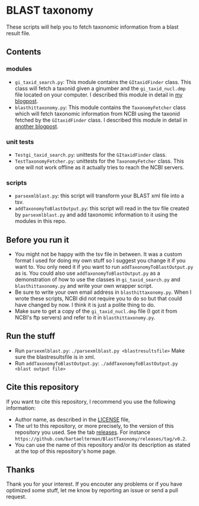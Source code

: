 # BLAST taxonomy

These scripts will help you to fetch taxonomic information from a blast result file.

## Contents

### modules

- `gi_taxid_search.py`: This module contains the `GItaxidFinder` class. This class will fetch a taxonid given a ginumber and the `gi_taxid_nucl.dmp` file located on your computer. I described this module in detail in [my blogpost](http://http://bioinformatics-man.blogspot.be/2012/11/finding-taxon-id-of-gi-number.html).
- `blasthittaxonomy.py`: This module contains the `TaxonomyFetcher` class which will fetch taxonomic information from NCBI using the taxonid fetched by the `GItaxidFinder` class. I described this module in detail in [another blogpost](http://http://bioinformatics-man.blogspot.be/2012/11/fetch-taxonomy-information-of-blast-hits.html).

### unit tests

- `Testgi_taxid_search.py`: unittests for the `GItaxidFinder` class.
- `TestTaxonomyFetcher.py`: unittests for the `TaxonomyFetcher` class. This one will not work offline as it actually tries to reach the NCBI servers.

### scripts

- `parsexmlblast.py`: this script will transform your BLAST xml file into a tsv.
- `addTaxonomyToBlastOutput.py`: this script will read in the tsv file created by `parsexmlblast.py` and add taxonomic information to it using the modules in this repo.

## Before you run it

- You might not be happy with the tsv file in between. It was a custom format I used for doing my own stuff so I suggest you change it if you want to. You only need it if you want to run `addTaxonomyToBlastOutput.py` as is. You could also use `addTaxonomyToBlastOutput.py` as a demonstration of how to use the classes in `gi_taxid_search.py` and `blasthittaxonomy.py` and write your own wrapper script.
- Be sure to write your own email address in `blasthittaxonomy.py`. When I wrote these scripts, NCBI did not require you to do so but that could have changed by now. I think it is just a polite thing to do.
- Make sure to get a copy of the `gi_taxid_nucl.dmp` file (I got it from NCBI's ftp servers) and refer to it in `blasthittaxonomy.py`.

## Run the stuff

- Run `parsexmlblast.py`: `./parsexmlblast.py <blastresultsfile>` Make sure the blastresultsfile is in xml.
- Run `addTaxonomyToBlastOutput.py`: `./addTaxonomyToBlastOutput.py <blast output file>`

## Cite this repository

If you want to cite this repository, I recommend you use the following information:

- Author name, as described in the [LICENSE](./LICENSE) file,
- The url to this repository, or more precisely, to the version of this repository you used. See the tab [releases](https://github.com/bartaelterman/BlastTaxonomy/releases). For instance `https://github.com/bartaelterman/BlastTaxonomy/releases/tag/v0.2`.
- You can use the name of this repository and/or its description as stated at the top of this repository's home page.

## Thanks

Thank you for your interest. If you encouter any problems or if you have optimized some stuff, let me know by reporting an issue or send a pull request.

